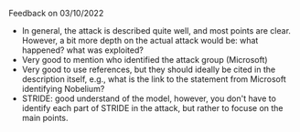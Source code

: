 Feedback on 03/10/2022

* In general, the attack is described quite well, and most points are clear. However, a bit more depth on the actual attack would be: what happened? what was exploited? 
* Very good to mention who identified the attack group (Microsoft)
* Very good to use references, but they should ideally be cited in the description itself, e.g., what is the link to the statement from Microsoft identifying Nobelium? 
* STRIDE: good understand of the model, however, you don't have to identify each part of STRIDE in the attack, but rather to focuse on the main points. 
